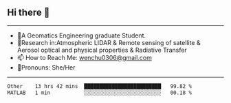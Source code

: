 ## Hi there 👋
---
- 🌱A Geomatics Engineering graduate Student.
- 🔭Research in:Atmospheric LIDAR & Remote sensing of satellite & Aerosol optical and physical properties & Radiative Transfer
- 📫 How to Reach Me: wenchu0306@gmail.com
- 🍒Pronouns: She/Her
---

<!--START_SECTION:waka-->

```txt
Other    13 hrs 42 mins  █████████████████████████   99.82 %
MATLAB   1 min           ░░░░░░░░░░░░░░░░░░░░░░░░░   00.18 %
```

<!--END_SECTION:waka-->







